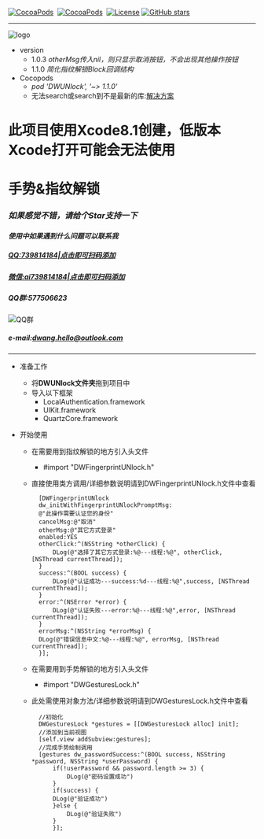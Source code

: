 [![CocoaPods](http://img.shields.io/cocoapods/v/DWUNlock.svg?style=flat)](http://cocoapods.org/?q=DWUNlock)&nbsp;
[![CocoaPods](http://img.shields.io/cocoapods/p/DWUNlock.svg?style=flat)](http://cocoapods.org/?q=DWUNlock)&nbsp;
[![License](https://img.shields.io/cocoapods/l/DWUNlock.svg?style=flat)](http://cocoapods.org/pods/DWUNlock) 
[![GitHub stars](https://img.shields.io/github/stars/dwanghello/DWUNlock.svg)](https://github.com/asiosldh/DWUNlock/stargazers)

---
![logo](https://github.com/dwanghello/DWUNlock/blob/master/logo.png)

- version
    - 1.0.3 *otherMsg传入nil，则只显示取消按钮，不会出现其他操作按钮*
    - 1.1.0 *简化指纹解锁Block回调结构*
- Cocopods
    - *pod 'DWUNlock', '~> 1.1.0'*
    - 无法search或search到不是最新的库:[解决方案](http://www.jianshu.com/p/1fc730b0edc7)
    

# 此项目使用Xcode8.1创建，低版本Xcode打开可能会无法使用
# 手势&amp;指纹解锁
### *如果感觉不错，请给个Star支持一下*
#### *使用中如果遇到什么问题可以联系我*
##### *[QQ:739814184|点击即可扫码添加](https://github.com/dwanghello/DWTransform/blob/master/QQ.png)* 
##### *[微信:ai739814184|点击即可扫码添加](https://github.com/dwanghello/DWTransform/blob/master/WeChat.png)*
##### *QQ群:577506623*
![QQ群](https://github.com/dwanghello/DWTransform/blob/master/QQ群.png)
##### *e-mail:dwang.hello@outlook.com*

---
- 准备工作
    - 将<strong>DWUNlock文件夹</strong>拖到项目中
    - 导入以下框架
        - LocalAuthentication.framework
        - UIKit.framework
        - QuartzCore.framework

- 开始使用
    - 在需要用到指纹解锁的地方引入头文件
        - #import "DWFingerprintUNlock.h"
    - 直接使用类方调用/详细参数说明请到DWFingerprintUNlock.h文件中查看
    
            [DWFingerprintUNlock
            dw_initWithFingerprintUNlockPromptMsg:
            @"此操作需要认证您的身份"
            cancelMsg:@"取消"
            otherMsg:@"其它方式登录" 
            enabled:YES
            otherClick:^(NSString *otherClick) {
                DLog(@"选择了其它方式登录:%@---线程:%@", otherClick, [NSThread currentThread]);
            } 
            success:^(BOOL success) {
                DLog(@"认证成功---success:%d---线程:%@",success, [NSThread currentThread]);
            } 
            error:^(NSError *error) {
                DLog(@"认证失败---error:%@---线程:%@",error, [NSThread currentThread]);
            } 
            errorMsg:^(NSString *errorMsg) {
            DLog(@"错误信息中文:%@---线程:%@", errorMsg, [NSThread currentThread]);   
            }];
            

    - 在需要用到手势解锁的地方引入头文件
        - #import "DWGesturesLock.h"
    
    - 此处需使用对象方法/详细参数说明请到DWGesturesLock.h文件中查看
    
            //初始化
            DWGesturesLock *gestures = [[DWGesturesLock alloc] init];
            //添加到当前视图
            [self.view addSubview:gestures];
            //完成手势绘制调用
            [gestures dw_passwordSuccess:^(BOOL success, NSString *password, NSString *userPassword) {
                if(!userPassword && password.length >= 3) {
                    DLog(@"密码设置成功")
                }
                if(success) {
                DLog(@"验证成功")
                }else {
                    DLog(@"验证失败")
                }
                }];


